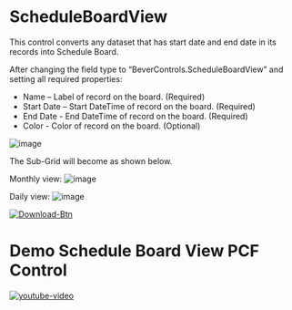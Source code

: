 # ScheduleBoardView

This control converts any dataset that has start date and end date in its records into Schedule Board.

After changing the field type to “BeverControls.ScheduleBoardView” and setting all required properties:

- Name – Label of record on the board. (Required)
- Start Date – Start DateTime of record on the board. (Required)
- End Date - End DateTime of record on the board. (Required)
- Color - Color of record on the board. (Optional)

![image](https://user-images.githubusercontent.com/61091700/222454624-a343922b-dcf7-42e3-8421-92928c12b0b4.png)

The Sub-Grid will become as shown below.

Monthly view:
![image](https://user-images.githubusercontent.com/61091700/222457753-d6a2816d-99e0-4fe1-937b-be2d393c5977.png)

Daily view:
![image](https://user-images.githubusercontent.com/61091700/222460195-0c0295c8-2265-44e9-a1a4-4e79a1b858ef.png)

[![Download-Btn](https://user-images.githubusercontent.com/90428984/196970215-5355b724-6ebc-4457-995b-d3f4ebb450cf.png)](https://marketplace.bevercrm.com/pcf-controls/ScheduleBoardView)

# Demo Schedule Board View PCF Control

[![youtube-video](https://user-images.githubusercontent.com/61091700/223111823-17cb4649-a8a5-4dbd-a381-139f0309acf6.png)](https://www.youtube.com/watch?v=PD5IvVbYWBs)
